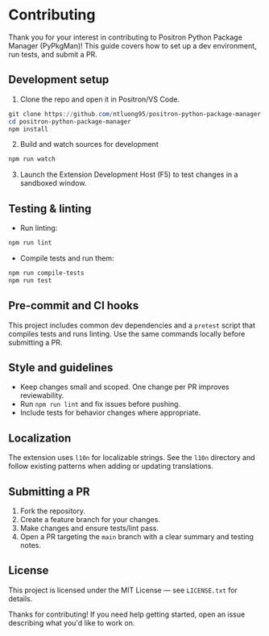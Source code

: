 # Contributing

Thank you for your interest in contributing to Positron Python Package Manager (PyPkgMan)! This guide covers how to set up a dev environment, run tests, and submit a PR.

## Development setup

1. Clone the repo and open it in Positron/VS Code.

```powershell
git clone https://github.com/ntluong95/positron-python-package-manager.git
cd positron-python-package-manager
npm install
```

2. Build and watch sources for development

```powershell
npm run watch
```

3. Launch the Extension Development Host (F5) to test changes in a sandboxed window.

## Testing & linting

- Run linting:

```powershell
npm run lint
```

- Compile tests and run them:

```powershell
npm run compile-tests
npm run test
```

## Pre-commit and CI hooks

This project includes common dev dependencies and a `pretest` script that compiles tests and runs linting. Use the same commands locally before submitting a PR.

## Style and guidelines

- Keep changes small and scoped. One change per PR improves reviewability.
- Run `npm run lint` and fix issues before pushing.
- Include tests for behavior changes where appropriate.

## Localization

The extension uses `l10n` for localizable strings. See the `l10n` directory and follow existing patterns when adding or updating translations.

## Submitting a PR

1. Fork the repository.
2. Create a feature branch for your changes.
3. Make changes and ensure tests/lint pass.
4. Open a PR targeting the `main` branch with a clear summary and testing notes.

## License

This project is licensed under the MIT License — see `LICENSE.txt` for details.

Thanks for contributing! If you need help getting started, open an issue describing what you'd like to work on.
